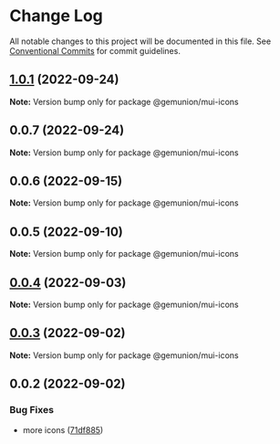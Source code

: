 # Change Log

All notable changes to this project will be documented in this file.
See [Conventional Commits](https://conventionalcommits.org) for commit guidelines.

## [1.0.1](https://github.com/gemunion/mui-packages/compare/@gemunion/mui-icons@0.0.7...@gemunion/mui-icons@1.0.1) (2022-09-24)

**Note:** Version bump only for package @gemunion/mui-icons





## 0.0.7 (2022-09-24)

**Note:** Version bump only for package @gemunion/mui-icons





## 0.0.6 (2022-09-15)

**Note:** Version bump only for package @gemunion/mui-icons





## 0.0.5 (2022-09-10)

**Note:** Version bump only for package @gemunion/mui-icons





## [0.0.4](https://github.com/gemunion/mui-packages/compare/@gemunion/mui-icons@0.0.3...@gemunion/mui-icons@0.0.4) (2022-09-03)

**Note:** Version bump only for package @gemunion/mui-icons





## [0.0.3](https://github.com/gemunion/mui-packages/compare/@gemunion/mui-icons@0.0.2...@gemunion/mui-icons@0.0.3) (2022-09-02)

**Note:** Version bump only for package @gemunion/mui-icons





## 0.0.2 (2022-09-02)


### Bug Fixes

* more icons ([71df885](https://github.com/gemunion/mui-packages/commit/71df885ab19bd5ec35381807e37c57b906ffda46))
